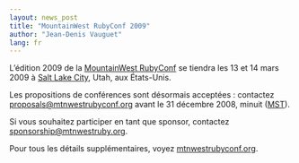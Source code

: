 ```yaml
---
layout: news_post
title: "MountainWest RubyConf 2009"
author: "Jean-Denis Vauguet"
lang: fr
---
```


L’édition 2009 de la [MountainWest RubyConf][1] se tiendra les 13 et 14
mars 2009 à [Salt Lake City][2], Utah, aux États-Unis.

Les propositions de conférences sont désormais acceptées : contactez
[proposals@mtnwestrubyconf.org](mailto:proposals@mtnwestrubyconf.org)
avant le 31 décembre 2008, minuit ([MST][3]).

Si vous souhaitez participer en tant que sponsor, contactez
[sponsorship@mtnwestruby.org](mailto:sponsorship@mtnwestruby.org).

Pour tous les détails supplémentaires, voyez [mtnwestrubyconf.org][1].



[1]: http://mtnwestrubyconf.org 
[2]: http://fr.wikipedia.org/wiki/Salt_Lake_City 
[3]: http://fr.wikipedia.org/wiki/Mountain_Standard_Time 
